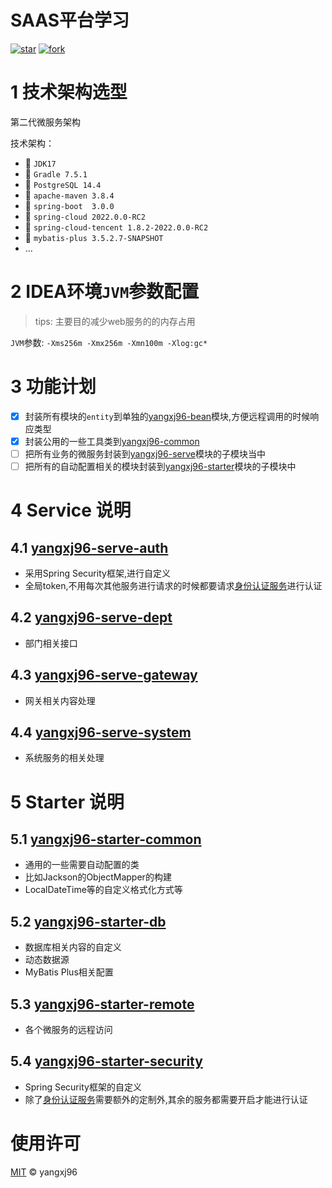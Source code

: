 # SAAS平台学习

[![star](https://gitee.com/yangxj96/yangxj96-saas-api/badge/star.svg?theme=dark)](https://gitee.com/yangxj96/yangxj96-saas-api/stargazers) 
[![fork](https://gitee.com/yangxj96/yangxj96-saas-api/badge/fork.svg?theme=dark)](https://gitee.com/yangxj96/yangxj96-saas-api/members)

# 1 技术架构选型



第二代微服务架构

技术架构：

- 🚀️  `JDK17`
- 🚀️  `Gradle 7.5.1`
- 🚀️  `PostgreSQL 14.4`
- 🚀️  `apache-maven 3.8.4`
- 🚀️  `spring-boot  3.0.0`
- 🚀️  `spring-cloud 2022.0.0-RC2`
- 🚀️  `spring-cloud-tencent 1.8.2-2022.0.0-RC2`
- 🚀️  `mybatis-plus 3.5.2.7-SNAPSHOT`
- ...

# 2 IDEA环境`JVM`参数配置


> tips: 主要目的减少web服务的的内存占用

`JVM`参数: `-Xms256m -Xmx256m -Xmn100m -Xlog:gc*`

# 3 功能计划

- [X] 封装所有模块的`entity`到单独的[yangxj96-bean](yangxj96-bean)模块,方便远程调用的时候响应类型
- [X] 封装公用的一些工具类到[yangxj96-common](yangxj96-common)
- [ ] 把所有业务的微服务封装到[yangxj96-serve](yangxj96-serve)模块的子模块当中
- [ ] 把所有的自动配置相关的模块封装到[yangxj96-starter](yangxj96-starter)模块的子模块中

# 4 Service 说明

## 4.1  [yangxj96-serve-auth](yangxj96-serve/yangxj96-serve-auth)

- 采用Spring Security框架,进行自定义
- 全局token,不用每次其他服务进行请求的时候都要请求[身份认证服务](yangxj96-serve/yangxj96-serve-auth)进行认证

## 4.2 [yangxj96-serve-dept](yangxj96-serve/yangxj96-serve-dept)

- 部门相关接口

## 4.3 [yangxj96-serve-gateway](yangxj96-serve/yangxj96-serve-gateway)

- 网关相关内容处理

## 4.4 [yangxj96-serve-system](yangxj96-serve/yangxj96-serve-system)

- 系统服务的相关处理

# 5 Starter 说明

## 5.1 [yangxj96-starter-common](yangxj96-starter/yangxj96-starter-common)

- 通用的一些需要自动配置的类
- 比如Jackson的ObjectMapper的构建
- LocalDateTime等的自定义格式化方式等

## 5.2 [yangxj96-starter-db](yangxj96-starter/yangxj96-starter-db)

- 数据库相关内容的自定义
- 动态数据源
- MyBatis Plus相关配置

## 5.3 [yangxj96-starter-remote](yangxj96-starter/yangxj96-starter-remote)

- 各个微服务的远程访问

## 5.4 [yangxj96-starter-security](yangxj96-starter/yangxj96-starter-security)

- Spring Security框架的自定义
- 除了[身份认证服务](yangxj96-serve/yangxj96-serve-auth)需要额外的定制外,其余的服务都需要开启才能进行认证

# 使用许可

[MIT](LICENSE) © yangxj96
